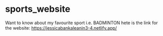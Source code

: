 # sports_website
Want to know about my favourite sport i.e. BADMINTON hete is the link for the website: https://jessicabankaleanin3-4.netlify.app/
